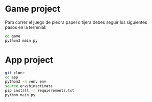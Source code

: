 # Game project

Para correr el juego de piedra papel o tijera debes seguir los siguientes pasos en la termnial:

``` sh
cd game
python3 main.py
```
# App project

```sh
git clone
cd app
python3 -m venv env
source env/binactivate
pip install -r requierements.txt
python main.py
```